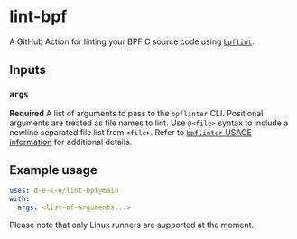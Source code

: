 lint-bpf
========

A GitHub Action for linting your BPF C source code using
[`bpflint`][bpflint].

## Inputs

### `args`

**Required** A list of arguments to pass to the `bpflinter` CLI.
Positional arguments are treated as file names to lint. Use `@<file>`
syntax to include a newline separated file list from `<file>`. Refer to
[`bpflinter` USAGE information][bpflinter-usage] for additional details.


## Example usage

```yaml
uses: d-e-s-o/lint-bpf@main
with:
  args: <list-of-arguments...>
```

Please note that only Linux runners are supported at the moment.

[bpflint]: https://github.com/d-e-s-o/bpflint
[bpflinter-usage]: https://github.com/d-e-s-o/bpflint/blob/main/cli/USAGE.md
